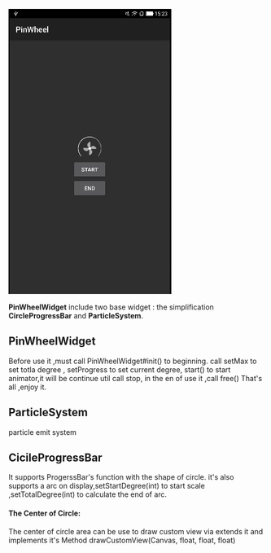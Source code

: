 ![PinWheel](./arts/pinwheel.gif)

**PinWheelWidget** include two base widget : the simplification **CircleProgressBar** and **ParticleSystem**.

## PinWheelWidget
 Before use it ,must call PinWheelWidget#init() to beginning. call setMax to set totla degree , setProgress to set current degree, start() to start animator,it will be continue util call stop, in the en of use it ,call free()
That's all ,enjoy it.

## ParticleSystem
particle emit system

## CicileProgressBar

It supports ProgerssBar's function with the shape of circle.
it's also supports a arc on display,setStartDegree(int) to start scale ,setTotalDegree(int) to calculate the end of arc.
#### The Center of Circle:
 The center of circle area can be use to draw custom view via extends it and implements it's Method drawCustomView(Canvas, float, float, float)


